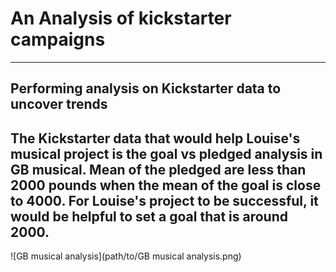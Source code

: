 # An Analysis of kickstarter campaigns
---------------------------------------------------------------
Performing analysis on Kickstarter data to uncover trends
----------------------------------------------------------------
The Kickstarter data that would help Louise's musical project is the goal vs pledged analysis in GB musical. 
Mean of the pledged are less than 2000 pounds when the mean of the goal is close to 4000.
For Louise's project to be successful, it would be helpful to set a goal that is around 2000.
-------------------------------------------------------------------------------------

![GB musical analysis](path/to/GB musical analysis.png)
